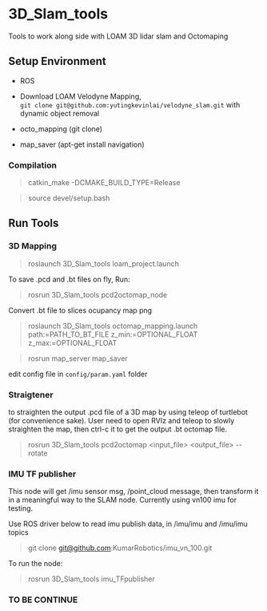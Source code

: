 # 3D_Slam_tools
Tools to work along side with LOAM 3D lidar slam and Octomaping

## Setup Environment
- ROS
- Download LOAM Velodyne Mapping,  
`git clone git@github.com:yutingkevinlai/velodyne_slam.git` with dynamic object removal

- octo_mapping (git clone)
- map_saver  (apt-get install navigation)

### Compilation

> catkin_make -DCMAKE_BUILD_TYPE=Release

> source devel/setup.bash

## Run Tools

### 3D Mapping
> roslaunch 3D_Slam_tools loam_project.launch

To save .pcd and .bt files on fly, Run:

> rosrun 3D_Slam_tools pcd2octomap_node

Convert .bt file to slices ocupancy map png
>roslaunch 3D_Slam_tools octomap_mapping.launch path:=PATH_TO_BT_FILE z_min:=OPTIONAL_FLOAT  z_max:=OPTIONAL_FLOAT

>rosrun map_server map_saver

edit config file in `config/param.yaml` folder


### Straigtener
to straighten the output .pcd file of a 3D map by using teleop of turtlebot (for convenience sake). User need to open RVIz and teleop to slowly straighten the map, then ctrl-c it to get the output .bt octomap file.

> rosrun 3D_Slam_tools pcd2octomap <input_file> <output_file> --rotate



### IMU TF publisher
This node will get /imu sensor msg, /point_cloud message, then transform it in a meaningful way to the SLAM node. Currently using vn100 imu for testing.

Use ROS driver below to read imu publish data, in /imu/imu and /imu/imu topics

> git clone git@github.com:KumarRobotics/imu_vn_100.git

To run the node:

> rosrun 3D_Slam_tools imu_TFpublisher



### TO BE CONTINUE
